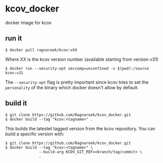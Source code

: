 # kcov_docker
docker image for kcov

## run it

```
$ docker pull ragnaroek/kcov:vXX
```
Where XX is the kcov version number (available starting from version v31)

```
$ docker run --security-opt seccomp=unconfined -v $(pwd):/source kcov:v31
```
The `--security-opt` flag is pretty important since kcov tries to set the `personality` of the binary
which docker doesn't allow by default.

## build it

```
$ git clone https://github.com/Ragnaroek/kcov_docker.git
$ docker build --tag "kcov:<tagname>" .
```
This builds the latestet tagged version from the kcov repository. You can build a specific version with:

```
$ git clone https://github.com/Ragnaroek/kcov_docker.git
$ docker build --tag "kcov:<tagname>" \
               --build-arg KCOV_GIT_REF=<branch/tag/commit> \
               .
```
